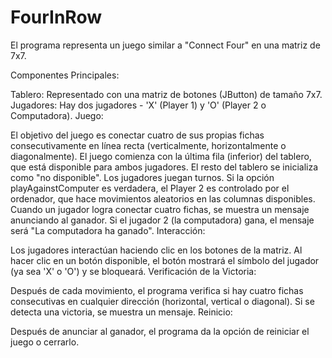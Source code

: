 # FourInRow

El programa representa un juego similar a "Connect Four" en una matriz de 7x7.

Componentes Principales:

Tablero: Representado con una matriz de botones (JButton) de tamaño 7x7.
Jugadores: Hay dos jugadores - 'X' (Player 1) y 'O' (Player 2 o Computadora).
Juego:

El objetivo del juego es conectar cuatro de sus propias fichas consecutivamente en línea recta (verticalmente, horizontalmente o diagonalmente).
El juego comienza con la última fila (inferior) del tablero, que está disponible para ambos jugadores. El resto del tablero se inicializa como "no disponible".
Los jugadores juegan turnos. Si la opción playAgainstComputer es verdadera, el Player 2 es controlado por el ordenador, que hace movimientos aleatorios en las columnas disponibles.
Cuando un jugador logra conectar cuatro fichas, se muestra un mensaje anunciando al ganador. Si el jugador 2 (la computadora) gana, el mensaje será "La computadora ha ganado".
Interacción:

Los jugadores interactúan haciendo clic en los botones de la matriz.
Al hacer clic en un botón disponible, el botón mostrará el símbolo del jugador (ya sea 'X' o 'O') y se bloqueará.
Verificación de la Victoria:

Después de cada movimiento, el programa verifica si hay cuatro fichas consecutivas en cualquier dirección (horizontal, vertical o diagonal).
Si se detecta una victoria, se muestra un mensaje.
Reinicio:

Después de anunciar al ganador, el programa da la opción de reiniciar el juego o cerrarlo.
